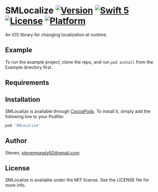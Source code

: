 # SMLocalize [![Version](https://img.shields.io/cocoapods/v/SMLocalize.svg?style=flat)](https://cocoapods.org/pods/SMLocalize) [![Swift 5](https://img.shields.io/badge/swift-5.0-orange.svg?style=flat)](https://developer.apple.com/swift/) [![License](https://img.shields.io/github/license/StevenMagdy/SMLocalize.svg?style=flat)](https://cocoapods.org/pods/SMLocalize) [![Platform](https://img.shields.io/cocoapods/p/SMLocalize.svg?style=flat)](https://cocoapods.org/pods/SMLocalize)

An iOS library for changing localization at runtime.

## Example

To run the example project, clone the repo, and run `pod install` from the Example directory first.

## Requirements

## Installation

SMLocalize is available through [CocoaPods](https://cocoapods.org). To install
it, simply add the following line to your Podfile:

```ruby
pod 'SMLocalize'
```

## Author

Steven, stevenmagdy92@gmail.com

## License

SMLocalize is available under the MIT license. See the LICENSE file for more info.

